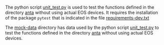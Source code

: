 The python script [unit_test.py](unit_test.py) is used to test the functions defined in the directory [anta](../anta) without using actual EOS devices.
It requires the installation of the package `pytest` that is indicated in the file [requirements-dev.txt](../requirements-dev.txt)

The [mock-data](mock-data) directory has data used by the python script [unit_test.py](unit_test.py) to test the functions defined in the directory [anta](../anta) without using actual EOS devices.
